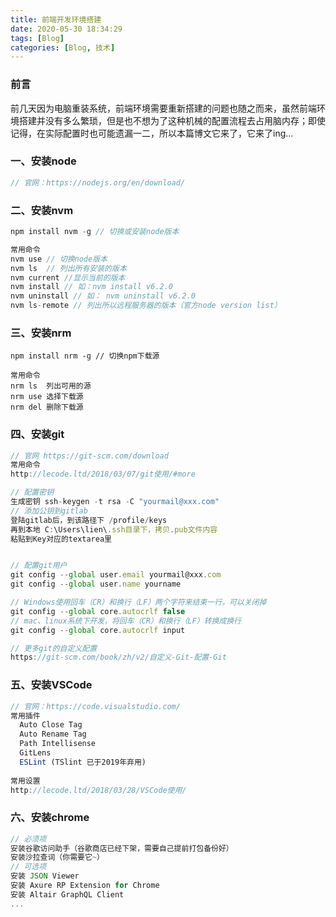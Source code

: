 ```yaml
---
title: 前端开发环境搭建
date: 2020-05-30 18:34:29
tags: [Blog]
categories: [Blog, 技术]
---
```


### 前言

前几天因为电脑重装系统，前端环境需要重新搭建的问题也随之而来，虽然前端环境搭建并没有多么繁琐，但是也不想为了这种机械的配置流程去占用脑内存；即使记得，在实际配置时也可能遗漏一二，所以本篇博文它来了，它来了ing...

### 一、安装node

```javascript
// 官网：https://nodejs.org/en/download/
```

### 二、安装nvm

```javascript
npm install nvm -g // 切换或安装node版本

常用命令
nvm use // 切换node版本
nvm ls  // 列出所有安装的版本
nvm current //显示当前的版本
nvm install // 如：nvm install v6.2.0
nvm uninstall // 如： nvm uninstall v6.2.0
nvm ls-remote // 列出所以远程服务器的版本（官方node version list）
```

### 三、安装nrm

```
npm install nrm -g // 切换npm下载源

常用命令
nrm ls  列出可用的源
nrm use 选择下载源
nrm del 删除下载源
```

### 四、安装git

```javascript
// 官网 https://git-scm.com/download
常用命令
http://lecode.ltd/2018/03/07/git使用/#more

// 配置密钥
生成密钥 ssh-keygen -t rsa -C "yourmail@xxx.com"
// 添加公钥到gitlab
登陆gitlab后，到该路径下 /profile/keys
再到本地 C:\Users\lien\.ssh目录下，拷贝.pub文件内容
粘贴到Key对应的textarea里


// 配置git用户
git config --global user.email yourmail@xxx.com
git config --global user.name yourname

// Windows使用回车（CR）和换行（LF）两个字符来结束一行，可以关闭掉
git config --global core.autocrlf false
// mac、linux系统下开发，将回车（CR）和换行（LF）转换成换行
git config --global core.autocrlf input

// 更多git的自定义配置
https://git-scm.com/book/zh/v2/自定义-Git-配置-Git
```

### 五、安装VSCode

```javascript
// 官网：https://code.visualstudio.com/
常用插件
  Auto Close Tag
  Auto Rename Tag
  Path Intellisense
  GitLens
  ESLint (TSlint 已于2019年弃用)
  
常用设置
http://lecode.ltd/2018/03/28/VSCode使用/
```

### 六、安装chrome

```javascript
// 必须项
安装谷歌访问助手（谷歌商店已经下架，需要自己提前打包备份好）
安装沙拉查词（你需要它~）
// 可选项
安装 JSON Viewer
安装 Axure RP Extension for Chrome
安装 Altair GraphQL Client
...
```

